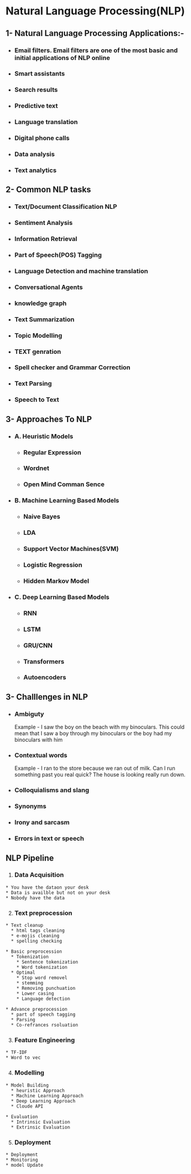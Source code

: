 # Natural Language Processing(NLP)

## **1- Natural Language Processing Applications:-**
  * ### Email filters. Email filters are one of the most basic and initial applications of NLP online
  * ### Smart assistants
  * ### Search results
  * ### Predictive text
  * ### Language translation
  * ### Digital phone calls
  * ### Data analysis
  * ### Text analytics

## **2- Common NLP tasks**

  * ###  Text/Document Classification NLP
  * ###  Sentiment Analysis
  * ###  Information Retrieval
  * ###  Part of Speech(POS) Tagging
  * ###  Language Detection and machine translation
  * ###  Conversational Agents
  * ###  knowledge graph
  * ###  Text Summarization
  * ###  Topic Modelling
  * ###  TEXT genration
  * ###  Spell checker and Grammar Correction
  * ###  Text Parsing
  * ###  Speech to Text

## **3- Approaches To NLP**

 * ### A. Heuristic Models
    * ### Regular Expression
    * ### Wordnet
    * ### Open Mind Comman Sence
    
 * ### B. Machine Learning Based Models
    * ### Naive Bayes
    * ### LDA
    * ### Support Vector Machines(SVM)
    * ### Logistic Regression
    * ### Hidden Markov Model
    
 * ### C. Deep Learning Based Models
    * ### RNN
    * ### LSTM
    * ### GRU/CNN
    * ### Transformers
    * ### Autoencoders

## **3- Challlenges in NLP**
 * ### Ambiguty
    Example - I saw the boy on the beach with my binoculars. This could mean that I saw a boy through my binoculars or the boy had my binoculars with him
 * ### Contextual words
    Example - I ran to the store because we ran out of milk.
    Can I run something past you real quick?
    The house is looking really run down.

 * ### Colloquialisms and slang
 
 * ### Synonyms

 * ### Irony and sarcasm

 * ### Errors in text or speech

## NLP Pipeline
  1. ### Data Acquisition
    * You have the dataon your desk
    * Data is availble but not on your desk 
    * Nobody have the data

  2. ### Text preprocession

    * Text cleanup
      * html tags cleaning
      * e-mojis cleaning
      * spelling checking

    * Basic preprocession
      * Tokenization
        * Sentence tokenization
        * Word tokenization
      * Optimal
        * Stop word removel
        * stemming
        * Removing punchuation
        * Lower casing
        * Language detection

    * Advance preprocession
      * part of speech tagging
      * Parsing
      * Co-refrances rsoluation

  3. ### Feature Engineering
    * TF-IDF 
    * Word to vec

  4. ### Modelling
    * Model Building
      * heuristic Approach
      * Machine Learning Approach
      * Deep Learning Approach
      * Cloude API

    * Evaluation
      * Intrinsic Evaluation
      * Extrinsic Evaluation

  5. ### Deployment
    * Deployment
    * Monitoring
    * model Update
